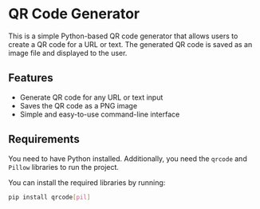 # QR Code Generator

This is a simple Python-based QR code generator that allows users to create a QR code for a URL or text. The generated QR code is saved as an image file and displayed to the user.

## Features
- Generate QR code for any URL or text input
- Saves the QR code as a PNG image
- Simple and easy-to-use command-line interface

## Requirements
You need to have Python installed. Additionally, you need the `qrcode` and `Pillow` libraries to run the project.

You can install the required libraries by running:

```bash
pip install qrcode[pil]
